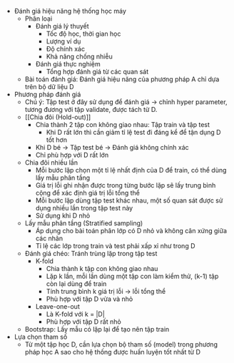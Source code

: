 - Đánh giá hiệu năng hệ thống học máy
	- Phân loại
		- Đánh giá lý thuyết
			- Tốc độ học, thời gian học
			- Lượng ví dụ
			- Độ chính xác
			- Khả năng chống nhiễu
		- Đánh giá thực nghiệm
			- Tổng hợp đánh giá từ các quan sát
	- Bài toán đánh giá: Đánh giá hiệu năng của phương pháp A chỉ dựa trên bộ dữ liệu D
- Phương pháp đánh giá
	- Chú ý: Tập test ở đây sử dụng để đánh giá -> chỉnh hyper parameter, tương đương với tập validate, được tách từ D.
	- [[Chia đôi (Hold-out)]]
		- Chia thành 2 tập con không giao nhau: Tập train và tập test
			- Khi D rất lớn thì cần giảm tỉ lệ test đi đáng kể để tận dụng D tốt hơn
		- Khi D bé ->  Tập test bé -> Đánh giá không chính xác
		- Chỉ phù hợp với D rất lớn
	- Chia đôi nhiều lần
		- Mỗi bước lặp chọn một tỉ lệ nhất định của D để train, có thể dùng lấy mẫu phân tầng
		- Giá trị lỗi ghi nhận được trong từng bước lặp sẽ lấy trung bình cộng để xác định giá trị lỗi tổng thể
		- Mỗi bước lặp dùng tập test khác nhau, một số quan sát được sử dụng nhiều lần trong tập test này 
		- Sử dụng khi D nhỏ
	- Lấy mẫu phân tầng (Stratified sampling)
		- Áp dụng cho bài toán phân lớp có D nhỏ và không cân xứng giữa các nhãn
		- Tỉ lệ các lớp trong train và test phải xấp xỉ như trong D
	- Đánh giá chéo: Tránh trùng lặp trong tập test
		- K-fold
			- Chia thành k tập con không giao nhau
			- Lặp k lần, mỗi lần dùng một tập con làm kiểm thử, (k-1) tập còn lại dùng để train
			- Tính trung bình k giá trị lỗi -> lỗi tổng thể
			- Phù hợp với tập D vừa và nhỏ
		- Leave-one-out
			- Là K-fold với k = |D|
			- Phù hợp với tập D rất nhỏ
	- Bootstrap: Lấy mẫu có lặp lại để tạo nên tập train
- Lựa chọn tham số
	- Từ một tập học D, cần lựa chọn bộ tham số (model)  trong phương pháp học A sao cho hệ thống được huấn luyện tốt nhất từ D